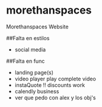 # morethanspaces
Morethanspaces Website

##Falta en estilos
- social media


##Falta en func
- landing page(s)
- video player play complete video
- instaQuote !! discounts work
- calendly business
- ver que pedo con alex y los obj's
